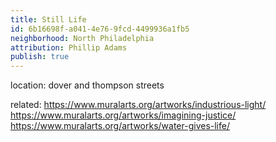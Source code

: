```yaml
---
title: Still Life
id: 6b16698f-a041-4e76-9fcd-4499936a1fb5
neighborhood: North Philadelphia
attribution: Phillip Adams
publish: true
---
```


location: dover and thompson streets


            
related: https://www.muralarts.org/artworks/industrious-light/
https://www.muralarts.org/artworks/imagining-justice/
https://www.muralarts.org/artworks/water-gives-life/




            